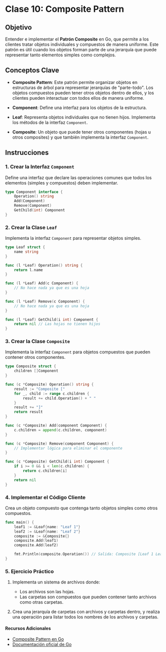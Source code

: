 # Clase 10: Composite Pattern

## Objetivo

Entender e implementar el **Patrón Composite** en Go, que permite a los clientes tratar objetos individuales y compuestos de manera uniforme. Este patrón es útil cuando los objetos forman parte de una jerarquía que puede representar tanto elementos simples como complejos.

## Conceptos Clave

- **Composite Pattern**: Este patrón permite organizar objetos en estructuras de árbol para representar jerarquías de "parte-todo". Los objetos compuestos pueden tener otros objetos dentro de ellos, y los clientes pueden interactuar con todos ellos de manera uniforme.
  
- **Component**: Define una interfaz para los objetos de la estructura.
  
- **Leaf**: Representa objetos individuales que no tienen hijos. Implementa los métodos de la interfaz `Component`.

- **Composite**: Un objeto que puede tener otros componentes (hojas u otros composites) y que también implementa la interfaz `Component`.

## Instrucciones

### 1. Crear la Interfaz `Component`

Define una interfaz que declare las operaciones comunes que todos los elementos (simples y compuestos) deben implementar.

```go
type Component interface {
    Operation() string
    Add(Component)
    Remove(Component)
    GetChild(int) Component
}
```

### 2. Crear la Clase `Leaf`

Implementa la interfaz `Component` para representar objetos simples.

```go
type Leaf struct {
    name string
}

func (l *Leaf) Operation() string {
    return l.name
}

func (l *Leaf) Add(c Component) {
    // No hace nada ya que es una hoja
}

func (l *Leaf) Remove(c Component) {
    // No hace nada ya que es una hoja
}

func (l *Leaf) GetChild(i int) Component {
    return nil // Las hojas no tienen hijos
}
```

### 3. Crear la Clase `Composite`

Implementa la interfaz `Component` para objetos compuestos que pueden contener otros componentes.

```go
type Composite struct {
    children []Component
}

func (c *Composite) Operation() string {
    result := "Composite ["
    for _, child := range c.children {
        result += child.Operation() + " "
    }
    result += "]"
    return result
}

func (c *Composite) Add(component Component) {
    c.children = append(c.children, component)
}

func (c *Composite) Remove(component Component) {
    // Implementar lógica para eliminar el componente
}

func (c *Composite) GetChild(i int) Component {
    if i >= 0 && i < len(c.children) {
        return c.children[i]
    }
    return nil
}
```

### 4. Implementar el Código Cliente

Crea un objeto compuesto que contenga tanto objetos simples como otros compuestos.

```go
func main() {
    leaf1 := &Leaf{name: "Leaf 1"}
    leaf2 := &Leaf{name: "Leaf 2"}
    composite := &Composite{}
    composite.Add(leaf1)
    composite.Add(leaf2)

    fmt.Println(composite.Operation()) // Salida: Composite [Leaf 1 Leaf 2 ]
}
```

### 5. Ejercicio Práctico

1. Implementa un sistema de archivos donde:

    - Los archivos son las hojas.
    - Las carpetas son compuestos que pueden contener tanto archivos como otras carpetas.

2. Crea una jerarquía de carpetas con archivos y carpetas dentro, y realiza una operación para listar todos los nombres de los archivos y carpetas.

#### Recursos Adicionales

- [Composite Pattern en Go](https://refactoring.guru/design-patterns/composite/go/example)
- [Documentación oficial de Go](https://golang.org/doc/)
